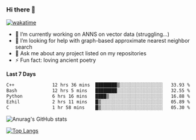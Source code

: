 ### Hi there 👋

[![wakatime](https://wakatime.com/badge/user/8906da98-c623-4aff-ac00-99cb42e09b38.svg)](https://wakatime.com/@8906da98-c623-4aff-ac00-99cb42e09b38)

- 🔭 I’m currently working on ANNS on vector data (struggling...)
- 🤔 I’m looking for help with graph-based approximate nearest neighbor search
- 💬 Ask me about any project listed on my repositories
- ⚡ Fun fact: loving ancient poetry


**Last 7 Days**
<!--START_SECTION:waka-->

```txt
C++              12 hrs 36 mins  ████████▒░░░░░░░░░░░░░░░░   33.93 %
Bash             12 hrs 5 mins   ████████░░░░░░░░░░░░░░░░░   32.55 %
Python           6 hrs 16 mins   ████▒░░░░░░░░░░░░░░░░░░░░   16.88 %
Ezhil            2 hrs 11 mins   █▒░░░░░░░░░░░░░░░░░░░░░░░   05.89 %
C                1 hr 58 mins    █▒░░░░░░░░░░░░░░░░░░░░░░░   05.30 %
```

<!--END_SECTION:waka-->

![Anurag's GitHub stats](https://github-readme-stats.vercel.app/api?username=matchyc&count_private=true&show_icons=true&theme=vue)

[![Top Langs](https://github-readme-stats.vercel.app/api/top-langs/?username=matchyc&langs_count=4&&hide=perl,raku,html,javascript,shell,roff,prolog)](https://github.com/anuraghazra/github-readme-stats)

